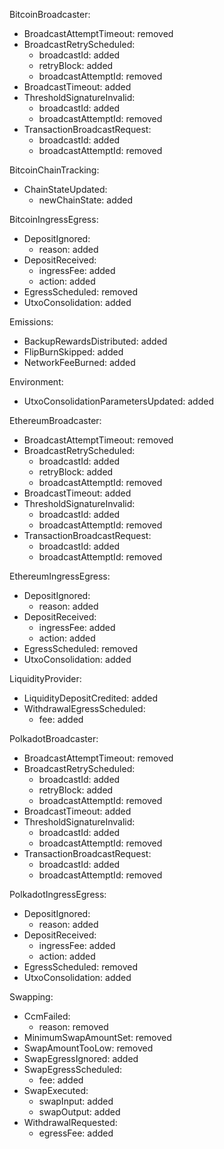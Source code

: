 BitcoinBroadcaster:
  - BroadcastAttemptTimeout: removed
  - BroadcastRetryScheduled:
    - broadcastId: added
    - retryBlock: added
    - broadcastAttemptId: removed
  - BroadcastTimeout: added
  - ThresholdSignatureInvalid:
    - broadcastId: added
    - broadcastAttemptId: removed
  - TransactionBroadcastRequest:
    - broadcastId: added
    - broadcastAttemptId: removed

BitcoinChainTracking:
  - ChainStateUpdated:
    - newChainState: added

BitcoinIngressEgress:
  - DepositIgnored:
    - reason: added
  - DepositReceived:
    - ingressFee: added
    - action: added
  - EgressScheduled: removed
  - UtxoConsolidation: added

Emissions:
  - BackupRewardsDistributed: added
  - FlipBurnSkipped: added
  - NetworkFeeBurned: added

Environment:
  - UtxoConsolidationParametersUpdated: added

EthereumBroadcaster:
  - BroadcastAttemptTimeout: removed
  - BroadcastRetryScheduled:
    - broadcastId: added
    - retryBlock: added
    - broadcastAttemptId: removed
  - BroadcastTimeout: added
  - ThresholdSignatureInvalid:
    - broadcastId: added
    - broadcastAttemptId: removed
  - TransactionBroadcastRequest:
    - broadcastId: added
    - broadcastAttemptId: removed

EthereumIngressEgress:
  - DepositIgnored:
    - reason: added
  - DepositReceived:
    - ingressFee: added
    - action: added
  - EgressScheduled: removed
  - UtxoConsolidation: added

LiquidityProvider:
  - LiquidityDepositCredited: added
  - WithdrawalEgressScheduled:
    - fee: added

PolkadotBroadcaster:
  - BroadcastAttemptTimeout: removed
  - BroadcastRetryScheduled:
    - broadcastId: added
    - retryBlock: added
    - broadcastAttemptId: removed
  - BroadcastTimeout: added
  - ThresholdSignatureInvalid:
    - broadcastId: added
    - broadcastAttemptId: removed
  - TransactionBroadcastRequest:
    - broadcastId: added
    - broadcastAttemptId: removed

PolkadotIngressEgress:
  - DepositIgnored:
    - reason: added
  - DepositReceived:
    - ingressFee: added
    - action: added
  - EgressScheduled: removed
  - UtxoConsolidation: added

Swapping:
  - CcmFailed:
    - reason: removed
  - MinimumSwapAmountSet: removed
  - SwapAmountTooLow: removed
  - SwapEgressIgnored: added
  - SwapEgressScheduled:
    - fee: added
  - SwapExecuted:
    - swapInput: added
    - swapOutput: added
  - WithdrawalRequested:
    - egressFee: added
